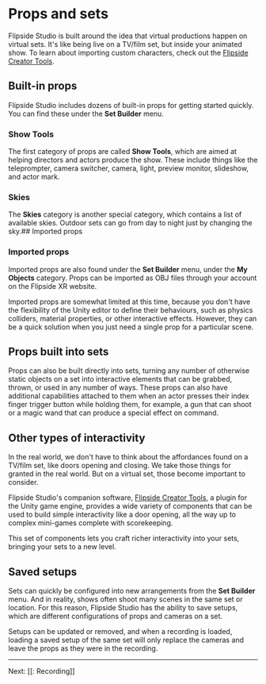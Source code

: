 # Props and sets

Flipside Studio is built around the idea that virtual productions happen on virtual sets. It's like being live on a TV/film set, but inside your animated show. To learn about importing custom characters, check out the [Flipside Creator Tools](/docs/2020.1/creator-tools).

## Built-in props

Flipside Studio includes dozens of built-in props for getting started quickly. You can find these under the **Set Builder** menu.

### Show Tools

The first category of props are called **Show Tools**, which are aimed at helping directors and actors produce the show. These include things like the teleprompter, camera switcher, camera, light, preview monitor, slideshow, and actor mark.

### Skies

The **Skies** category is another special category, which contains a list of available skies. Outdoor sets can go from day to night just by changing the sky.## Imported props

### Imported props

Imported props are also found under the **Set Builder** menu, under the **My Objects** category. Props can be imported as OBJ files through your account on the Flipside XR website.

Imported props are somewhat limited at this time, because you don't have the flexibility of the Unity editor to define their behaviours, such as physics colliders, material properties, or other interactive effects. However, they can be a quick solution when you just need a single prop for a particular scene.

## Props built into sets

Props can also be built directly into sets, turning any number of otherwise static objects on a set into interactive elements that can be grabbed, thrown, or used in any number of ways. These props can also have additional capabilities attached to them when an actor presses their index finger trigger button while holding them, for example, a gun that can shoot or a magic wand that can produce a special effect on command.

## Other types of interactivity

In the real world, we don't have to think about the affordances found on a TV/film set, like doors opening and closing. We take those things for granted in the real world. But on a virtual set, those become important to consider.

Flipside Studio's companion software, [Flipside Creator Tools](/docs/2020.1/creator-tools), a plugin for the Unity game engine, provides a wide variety of components that can be used to build simple interactivity like a door opening, all the way up to complex mini-games complete with scorekeeping.

This set of components lets you craft richer interactivity into your sets, bringing your sets to a new level.

## Saved setups

Sets can quickly be configured into new arrangements from the **Set Builder** menu. And in reality, shows often shoot many scenes in the same set or location. For this reason, Flipside Studio has the ability to save setups, which are different configurations of props and cameras on a set.

Setups can be updated or removed, and when a recording is loaded, loading a saved setup of the same set will only replace the cameras and leave the props as they were in the recording.

---

Next: [[: Recording]]
